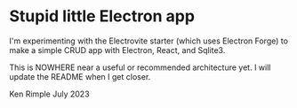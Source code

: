 # Stupid little Electron app

I'm experimenting with the Electrovite starter (which uses Electron Forge) 
to make a simple CRUD app with Electron, React, and Sqlite3.

This is NOWHERE near a useful or recommended architecture yet. I will
update the README when I get closer.

Ken Rimple
July 2023
